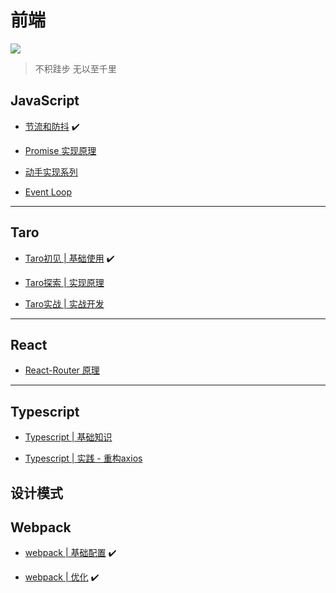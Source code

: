 


# 前端


<img src="https://s2.ax1x.com/2019/07/08/ZsUpxP.md.png" />


> 不积跬步 无以至千里

## JavaScript

* [节流和防抖](/frontend/javascript/debounce-throttle.md)     :heavy_check_mark:

* [Promise 实现原理](/frontend/javascript/promise.md)   

* [动手实现系列](/frontend/javascript/write-self.md)   

* [Event Loop]()

---

## Taro

* [Taro初见 | 基础使用](/frontend/taro/taro-init.md)  :heavy_check_mark:

* [Taro探索 | 实现原理](/frontend/taro/taro-forward.md) 

* [Taro实战 | 实战开发](/frontend/taro/taro-use.md)  

---


## React

* [React-Router 原理]() 

---

## Typescript 

* [Typescript | 基础知识](/frontend/typescript/index.md)

* [Typescript | 实践 - 重构axios ]()

## 设计模式

## Webpack

* [webpack | 基础配置](/frontend/webpack/webpack-base.md)  :heavy_check_mark: 

* [webpack | 优化](/frontend/webpack/webpack-optimize.md)   :heavy_check_mark:



